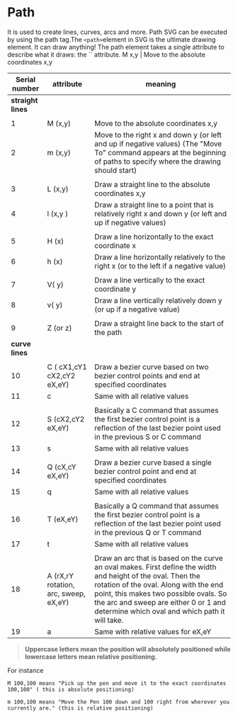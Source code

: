 # Path

It is used to create lines, curves, arcs and more. Path SVG can be executed by using the path tag.The `<path>`element in SVG is the ultimate drawing element. It can draw anything! The path element takes a single attribute to describe what it draws: the `` attribute.
M x,y | Move to the absolute coordinates x,y

| Serial number      | attribute                             | meaning                                                                                                                                                                                                                                                                                   |
| ------------------ | ------------------------------------- | ----------------------------------------------------------------------------------------------------------------------------------------------------------------------------------------------------------------------------------------------------------------------------------------- |
| **straight lines** |                                       |
|                    |                                       |
| 1                  | M (x,y)                               | Move to the absolute coordinates x,y                                                                                                                                                                                                                                                      |
| 2                  | m (x,y)                               | Move to the right x and down y (or left and up if negative values) (The "Move To" command appears at the beginning of paths to specify where the drawing should start)                                                                                                                    |
|                    |                                       |
| 3                  | L (x,y)                               | Draw a straight line to the absolute coordinates x,y                                                                                                                                                                                                                                      |
| 4                  | l (x,y )                              | Draw a straight line to a point that is relatively right x and down y (or left and up if negative values)                                                                                                                                                                                 |
|                    |                                       |
| 5                  | H (x)                                 | Draw a line horizontally to the exact coordinate x                                                                                                                                                                                                                                        |
| 6                  | h (x)                                 | Draw a line horizontally relatively to the right x (or to the left if a negative value)                                                                                                                                                                                                   |
|                    |                                       |
| 7                  | V( y)                                 | Draw a line vertically to the exact coordinate y                                                                                                                                                                                                                                          |
| 8                  | v( y)                                 | Draw a line vertically relatively down y (or up if a negative value)                                                                                                                                                                                                                      |
|                    |                                       |
| 9                  | Z (or z)                              | Draw a straight line back to the start of the path                                                                                                                                                                                                                                        |
| **curve lines**    |                                       |
|                    |                                       |
| 10                 | C ( cX1,cY1 cX2,cY2 eX,eY)            | Draw a bezier curve based on two bezier control points and end at specified coordinates                                                                                                                                                                                                   |
| 11                 | c                                     | Same with all relative values                                                                                                                                                                                                                                                             |
|                    |                                       |
| 12                 | S (cX2,cY2 eX,eY)                     | Basically a C command that assumes the first bezier control point is a reflection of the last bezier point used in the previous S or C command                                                                                                                                            |
| 13                 | s                                     | Same with all relative values                                                                                                                                                                                                                                                             |
|                    |                                       |
| 14                 | Q (cX,cY eX,eY)                       | Draw a bezier curve based a single bezier control point and end at specified coordinates                                                                                                                                                                                                  |
| 15                 | q                                     | Same with all relative values                                                                                                                                                                                                                                                             |
|                    |                                       |
| 16                 | T (eX,eY)                             | Basically a Q command that assumes the first bezier control point is a reflection of the last bezier point used in the previous Q or T command                                                                                                                                            |
| 17                 | t                                     | Same with all relative values                                                                                                                                                                                                                                                             |
|                    |                                       |
| 18                 | A (rX,rY rotation, arc, sweep, eX,eY) | Draw an arc that is based on the curve an oval makes. First define the width and height of the oval. Then the rotation of the oval. Along with the end point, this makes two possible ovals. So the arc and sweep are either 0 or 1 and determine which oval and which path it will take. |
| 19                 | a                                     | Same with relative values for eX,eY                                                                                                                                                                                                                                                       |

> **Uppercase letters mean the position will absolutely positioned while lowercase letters mean relative positioning.**

For instance

    M 100,100 means "Pick up the pen and move it to the exact coordinates 100,100" ( this is absolute positioning)

    m 100,100 means "Move the Pen 100 down and 100 right from wherever you currently are." (this is relative positioning)
